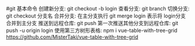 #git 基本命令
    创建新分支: git checkout -b login
    查看分支: git branch
    切换分支: git checkout 分支名
    合并分支: 在主分支执行 git merge login 表示将 login分支合并到主分支
    推送到远程仓库: git push
    第一次推送其他分支到远程仓库: git push -u origin login
使用第三方树形表格:
    npm i vue-table-with-tree-grid
    https://github.com/MisterTaki/vue-table-with-tree-grid